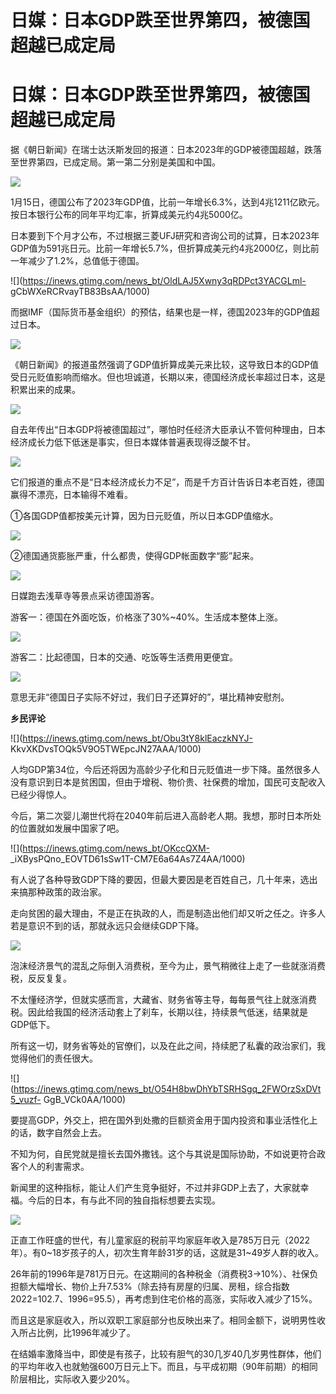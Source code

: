 # 日媒：日本GDP跌至世界第四，被德国超越已成定局

# 日媒：日本GDP跌至世界第四，被德国超越已成定局

据《朝日新闻》在瑞士达沃斯发回的报道：日本2023年的GDP被德国超越，跌落至世界第四，已成定局。第一第二分别是美国和中国。

![](https://inews.gtimg.com/news_bt/OXR_UiluBYUzD8YtXaR_zKKRk_N7RdhzSjggVhpG8vYYgAA/1000)

1月15日，德国公布了2023年GDP值，比前一年增长6.3%，达到4兆1211亿欧元。按日本银行公布的同年平均汇率，折算成美元约4兆5000亿。

日本要到下个月才公布，不过根据三菱UFJ研究和咨询公司的试算，日本2023年GDP值为591兆日元。比前一年增长5.7%，但折算成美元约4兆2000亿，则比前一年减少了1.2%，总值低于德国。

![](https://inews.gtimg.com/news_bt/OldLAJ5Xwny3qRDPct3YACGLml-
gCbWXeRCRvayTB83BsAA/1000)

而据IMF（国际货币基金组织）的预估，结果也是一样，德国2023年的GDP值超过日本。

![](https://inews.gtimg.com/news_bt/Oj8gFmKGd_cQSeI9qNGVyN56FIHZ8UKoxr2OWdj5p0g3YAA/1000)

《朝日新闻》的报道虽然强调了GDP值折算成美元来比较，这导致日本的GDP值受日元贬值影响而缩水。但也坦诚道，长期以来，德国经济成长率超过日本，这是积累出来的成果。

![](https://inews.gtimg.com/news_bt/OyhPeSXgNFXPccAn6-EYAWDN_SKuYsqAWMKAtJWt3ISNcAA/1000)

自去年传出“日本GDP将被德国超过”，哪怕时任经济大臣承认不管何种理由，日本经济成长力低下低迷是事实，但日本媒体普遍表现得泛酸不甘。

![](https://inews.gtimg.com/news_bt/ODahJLZ7zLOru38_E1ep8GPidXKvL4S4jKq27iTtXTmYQAA/1000)

它们报道的重点不是“日本经济成长力不足”，而是千方百计告诉日本老百姓，德国赢得不漂亮，日本输得不难看。

①各国GDP值都按美元计算，因为日元贬值，所以日本GDP值缩水。

![](https://inews.gtimg.com/news_bt/OzJZeJYNb-J9nlsm4eNRkbMDhtHqhIRRcpj7tV7ayBrFkAA/1000)

②德国通货膨胀严重，什么都贵，使得GDP帐面数字“膨”起来。

![](https://inews.gtimg.com/news_bt/OFQmEIBefI0eAaMsm7WE6PNZZS8ZUdCAFSHkksW6rHSqoAA/1000)

日媒跑去浅草寺等景点采访德国游客。

游客一：德国在外面吃饭，价格涨了30%~40%。生活成本整体上涨。

![](https://inews.gtimg.com/news_bt/OPwq1OpwlKZ11PkyuRlQhw5rInYF0fDSQO9iLGmDIXzzAAA/1000)

游客二：比起德国，日本的交通、吃饭等生活费用更便宜。

![](https://inews.gtimg.com/news_bt/OSgRP1RZqa1uhzzQSL4V2nFbNVAPb0QFRQ0fiZ4_la870AA/1000)

意思无非“德国日子实际不好过，我们日子还算好的”，堪比精神安慰剂。

**乡民评论**

![](https://inews.gtimg.com/news_bt/Obu3tY8klEaczkNYJ-
KkvXKDvsTOQk5V9O5TWEpcJN27AAA/1000)

人均GDP第34位，今后还将因为高龄少子化和日元贬值进一步下降。虽然很多人没有意识到日本是贫困国，但由于增税、物价贵、社保费的增加，国民可支配收入已经少得惊人。

今后，第二次婴儿潮世代将在2040年前后进入高龄老人期。我想，那时日本所处的位置就如发展中国家了吧。

![](https://inews.gtimg.com/news_bt/OKccQXM-
_iXBysPQno_EOVTD61sSw1T-CM7E6a64As7Z4AA/1000)

有人说了各种导致GDP下降的要因，但最大要因是老百姓自己，几十年来，选出来搞那种政策的政治家。

走向贫困的最大理由，不是正在执政的人，而是制造出他们却又听之任之。许多人若是意识不到的话，那就永远只会继续GDP下降。

![](https://inews.gtimg.com/news_bt/OIVmeLnv2UCNW7ZxpcDIBq30ds5tNwmJfyOsHvWboara4AA/1000)

泡沫经济景气的混乱之际倒入消费税，至今为止，景气稍微往上走了一些就涨消费税，反反复复。

不太懂经济学，但就实感而言，大藏省、财务省等主导，每每景气往上就涨消费税。因此给我国的经济活动套上了刹车，长期以往，持续景气低迷，结果就是GDP低下。

所有这一切，财务省等处的官僚们，以及在此之间，持续肥了私囊的政治家们，我觉得他们的责任很大。

![](https://inews.gtimg.com/news_bt/O54H8bwDhYbTSRHSgq_2FWOrzSxDVt5_vuzf-
GgB_VCk0AA/1000)

要提高GDP，外交上，把在国外到处撒的巨额资金用于国内投资和事业活性化上的话，数字自然会上去。

不知为何，自民党就是擅长去国外撒钱。这个与其说是国际协助，不如说更符合政客个人的利害需求。

新闻里的这种指标，能让人们产生竞争挺好，不过并非GDP上去了，大家就幸福。今后的日本，有与此不同的独自指标想要去实现。

![](https://inews.gtimg.com/news_bt/O9vhZFiCUt3i8aJZAHEX1V-K8kYp78dYEBZnbCrCzlpFkAA/1000)

正直工作旺盛的世代，有儿童家庭的税前平均家庭年收入是785万日元（2022年）。有0~18岁孩子的人，初次生育年龄31岁的话，这就是31~49岁人群的收入。

26年前的1996年是781万日元。在这期间的各种税金（消费税3→10%）、社保负担额大幅增长、物价上升7.53%（除去持有房屋的归属、房租，综合指数2022=102.7、1996=95.5），再考虑到住宅价格的高涨，实际收入减少了15%。

而且这是家庭收入，所以双职工家庭部分也反映出来了。相同金额下，说明男性收入所占比例，比1996年减少了。

在结婚率激降当中，即使是有孩子，比较有胆气的30几岁40几岁男性群体，他们的平均年收入也就勉强600万日元上下。而且，与平成初期（90年前期）的相同阶层相比，实际收入要少20%。

